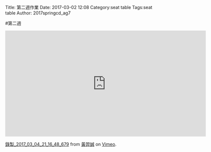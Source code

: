 Title: 第二週作業
Date: 2017-03-02 12:08
Category:seat table
Tags:seat table
Author: 2017springcd_ag7



<!-- PELICAN_END_SUMMARY -->

#第二週

<iframe src="https://player.vimeo.com/video/206705158" width="640" height="339" frameborder="0" webkitallowfullscreen mozallowfullscreen allowfullscreen></iframe> <p><a href="https://vimeo.com/206705158">錄製_2017_03_04_21_16_48_679</a> from <a href="https://vimeo.com/user63666337">黃羿誠</a> on <a href="https://vimeo.com">Vimeo</a>.</p>